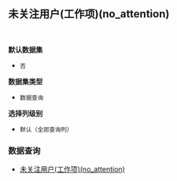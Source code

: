 ## 未关注用户(工作项)(no_attention) <!-- {docsify-ignore-all} -->



<br>
<p class="panel-title"><b>默认数据集</b></p>

* `否`

<p class="panel-title"><b>数据集类型</b></p>

* `数据查询`

<p class="panel-title"><b>选择列级别</b></p>

* `默认（全部查询列）`




### 数据查询
  * [未关注用户(工作项)(no_attention)](module/ProjMgmt/project_member/query/no_attention)
